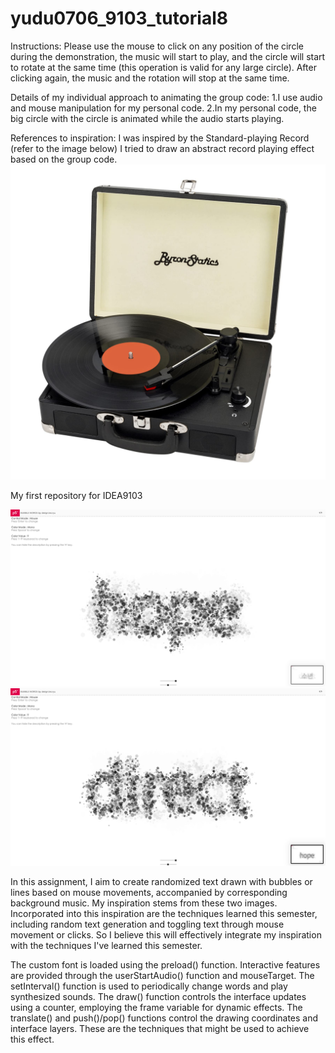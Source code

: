 # yudu0706_9103_tutorial8
Instructions: Please use the mouse to click on any position of the circle during the demonstration, the music will start to play, and the circle will start to rotate at the same time (this operation is valid for any large circle). After clicking again, the music and the rotation will stop at the same time.

Details of my individual approach to animating the group code: 1.I use audio and mouse manipulation for my personal code.  2.In my personal code, the big circle with the circle is animated while the audio starts playing. 

References to inspiration: I was inspired by the Standard-playing Record (refer to the image below) I tried to draw an abstract record playing effect based on the group code.
![inspiration pic](ReadMeImage/6196j1I7y0L.jpg)























My first repository for IDEA9103


![insprition pic 1](ReadMeImage/1.png)
![insprition pic 2](ReadMeImage/2.png)

<!-- Part1 -->
In this assignment, I aim to create randomized text drawn with bubbles or lines based on mouse movements, accompanied by corresponding background music. My inspiration stems from these two images.
Incorporated into this inspiration are the techniques learned this semester, including random text generation and toggling text through mouse movement or clicks.
So I believe this will effectively integrate my inspiration with the techniques I've learned this semester.

<!-- Part2 -->
The custom font is loaded using the preload() function. 
Interactive features are provided through the userStartAudio() function and mouseTarget. 
The setInterval() function is used to periodically change words and play synthesized sounds. 
The draw() function controls the interface updates using a counter, employing the frame variable for dynamic effects. 
The translate() and push()/pop() functions control the drawing coordinates and interface layers. 
These are the techniques that might be used to achieve this effect.




